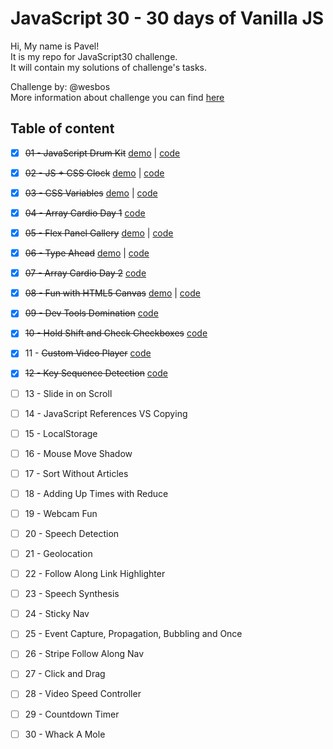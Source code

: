 # JavaScript 30 - 30 days of Vanilla JS

Hi, My name is Pavel!  
It is my repo for JavaScript30 challenge.  
It will contain my solutions of challenge's tasks.

Challenge by: @wesbos  
More information about challenge you can find [here](https://javascript30.com/)

## Table of content

- [x] ~~01 - JavaScript Drum Kit~~ 
  [demo](http://calculating-circle.surge.sh/) |
  [code](https://github.com/Golubkov-P/JavaScript30/tree/master/01%20-%20JavaScript%20Drum%20Kit)
- [x] ~~02 - JS + CSS Clock~~
  [demo](http://naughty-cork.surge.sh/) |
  [code](https://github.com/Golubkov-P/JavaScript30/tree/master/02%20-%20JS%20%2B%20CSS%20Clock)
- [x] ~~03 - CSS Variables~~
  [demo](http://illegal-night.surge.sh) |
  [code](https://github.com/Golubkov-P/JavaScript30/tree/master/03%20-%20CSS%20Variables)
- [x] ~~04 - Array Cardio Day 1~~
  [code](https://github.com/Golubkov-P/JavaScript30/tree/master/04%20-%20Array%20Cardio%20Day%201)
- [x] ~~05 - Flex Panel Gallery~~
  [demo](http://small-punishment.surge.sh/) |
  [code](https://github.com/Golubkov-P/JavaScript30/tree/master/05%20-%20Flex%20Panel%20Gallery)
- [x] ~~06 - Type Ahead~~
  [demo](http://old-fashioned-price.surge.sh/) |
  [code](https://github.com/Golubkov-P/JavaScript30/tree/master/06%20-%20Type%20Ahead)
- [x] ~~07 - Array Cardio Day 2~~
  [code](https://github.com/Golubkov-P/JavaScript30/tree/master/07%20-%20Array%20Cardio%20Day%202)
- [x] ~~08 - Fun with HTML5 Canvas~~
  [demo](http://idiotic-card.surge.sh/) |
  [code](https://github.com/Golubkov-P/JavaScript30/tree/master/08%20-%20Fun%20with%20HTML5%20Canvas)
- [x] ~~09 - Dev Tools Domination~~
  [code](https://github.com/Golubkov-P/JavaScript30/tree/master/09%20-%20Dev%20Tools%20Domination)
- [x] ~~10 - Hold Shift and Check Checkboxes~~
  [code](https://github.com/Golubkov-P/JavaScript30/tree/master/10%20-%20Hold%20Shift%20and%20Check%20Checkboxes)	
- [x] 11 - ~~Custom Video Player~~
  [code](https://github.com/Golubkov-P/JavaScript30/tree/master/11%20-%20Custom%20Video%20Player)	
- [x] ~~12 - Key Sequence Detection~~
  [code](https://github.com/Golubkov-P/JavaScript30/tree/master/12%20-%20Key%20Sequence%20Detection)
- [ ] 13 - Slide in on Scroll
- [ ] 14 - JavaScript References VS Copying
- [ ] 15 - LocalStorage
- [ ] 16 - Mouse Move Shadow
- [ ] 17 - Sort Without Articles
- [ ] 18 - Adding Up Times with Reduce
- [ ] 19 - Webcam Fun
- [ ] 20 - Speech Detection	
- [ ] 21 - Geolocation	
- [ ] 22 - Follow Along Link Highlighter	
- [ ] 23 - Speech Synthesis	
- [ ] 24 - Sticky Nav	
- [ ] 25 - Event Capture, Propagation, Bubbling and Once
- [ ] 26 - Stripe Follow Along Nav	
- [ ] 27 - Click and Drag
- [ ] 28 - Video Speed Controller
- [ ] 29 - Countdown Timer
- [ ] 30 - Whack A Mole


